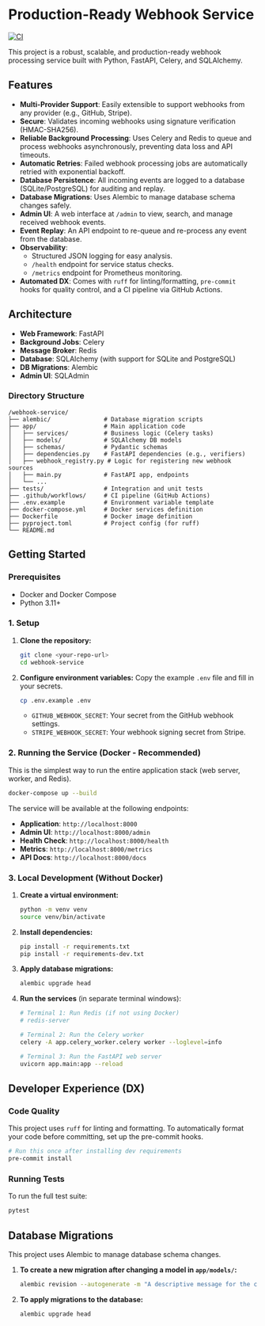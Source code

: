 # Production-Ready Webhook Service

[![CI](https://github.com/<your-github-username>/<your-repo-name>/actions/workflows/ci.yml/badge.svg)](https://github.com/<your-github-username>/<your-repo-name>/actions/workflows/ci.yml)

This project is a robust, scalable, and production-ready webhook processing service built with Python, FastAPI, Celery, and SQLAlchemy.

## Features

- **Multi-Provider Support**: Easily extensible to support webhooks from any provider (e.g., GitHub, Stripe).
- **Secure**: Validates incoming webhooks using signature verification (HMAC-SHA256).
- **Reliable Background Processing**: Uses Celery and Redis to queue and process webhooks asynchronously, preventing data loss and API timeouts.
- **Automatic Retries**: Failed webhook processing jobs are automatically retried with exponential backoff.
- **Database Persistence**: All incoming events are logged to a database (SQLite/PostgreSQL) for auditing and replay.
- **Database Migrations**: Uses Alembic to manage database schema changes safely.
- **Admin UI**: A web interface at `/admin` to view, search, and manage received webhook events.
- **Event Replay**: An API endpoint to re-queue and re-process any event from the database.
- **Observability**: 
    - Structured JSON logging for easy analysis.
    - `/health` endpoint for service status checks.
    - `/metrics` endpoint for Prometheus monitoring.
- **Automated DX**: Comes with `ruff` for linting/formatting, `pre-commit` hooks for quality control, and a CI pipeline via GitHub Actions.

## Architecture

- **Web Framework**: FastAPI
- **Background Jobs**: Celery
- **Message Broker**: Redis
- **Database**: SQLAlchemy (with support for SQLite and PostgreSQL)
- **DB Migrations**: Alembic
- **Admin UI**: SQLAdmin

### Directory Structure
```
/webhook-service/
├── alembic/               # Database migration scripts
├── app/                   # Main application code
│   ├── services/          # Business logic (Celery tasks)
│   ├── models/            # SQLAlchemy DB models
│   ├── schemas/           # Pydantic schemas
│   ├── dependencies.py    # FastAPI dependencies (e.g., verifiers)
│   ├── webhook_registry.py # Logic for registering new webhook sources
│   ├── main.py            # FastAPI app, endpoints
│   └── ...
├── tests/                 # Integration and unit tests
├── .github/workflows/     # CI pipeline (GitHub Actions)
├── .env.example           # Environment variable template
├── docker-compose.yml     # Docker services definition
├── Dockerfile             # Docker image definition
├── pyproject.toml         # Project config (for ruff)
└── README.md
```

## Getting Started

### Prerequisites

- Docker and Docker Compose
- Python 3.11+

### 1. Setup

1.  **Clone the repository:**
    ```bash
    git clone <your-repo-url>
    cd webhook-service
    ```

2.  **Configure environment variables:**
    Copy the example `.env` file and fill in your secrets.
    ```bash
    cp .env.example .env
    ```
    - `GITHUB_WEBHOOK_SECRET`: Your secret from the GitHub webhook settings.
    - `STRIPE_WEBHOOK_SECRET`: Your webhook signing secret from Stripe.

### 2. Running the Service (Docker - Recommended)

This is the simplest way to run the entire application stack (web server, worker, and Redis).

```bash
docker-compose up --build
```

The service will be available at the following endpoints:
- **Application**: `http://localhost:8000`
- **Admin UI**: `http://localhost:8000/admin`
- **Health Check**: `http://localhost:8000/health`
- **Metrics**: `http://localhost:8000/metrics`
- **API Docs**: `http://localhost:8000/docs`

### 3. Local Development (Without Docker)

1.  **Create a virtual environment:**
    ```bash
    python -m venv venv
    source venv/bin/activate
    ```

2.  **Install dependencies:**
    ```bash
    pip install -r requirements.txt
    pip install -r requirements-dev.txt
    ```

3.  **Apply database migrations:**
    ```bash
    alembic upgrade head
    ```

4.  **Run the services** (in separate terminal windows):
    ```bash
    # Terminal 1: Run Redis (if not using Docker)
    # redis-server

    # Terminal 2: Run the Celery worker
    celery -A app.celery_worker.celery worker --loglevel=info

    # Terminal 3: Run the FastAPI web server
    uvicorn app.main:app --reload
    ```

## Developer Experience (DX)

### Code Quality

This project uses `ruff` for linting and formatting. To automatically format your code before committing, set up the pre-commit hooks.

```bash
# Run this once after installing dev requirements
pre-commit install
```

### Running Tests

To run the full test suite:

```bash
pytest
```

## Database Migrations

This project uses Alembic to manage database schema changes.

1.  **To create a new migration after changing a model in `app/models/`:**
    ```bash
    alembic revision --autogenerate -m "A descriptive message for the change"
    ```

2.  **To apply migrations to the database:**
    ```bash
    alembic upgrade head
    ```
